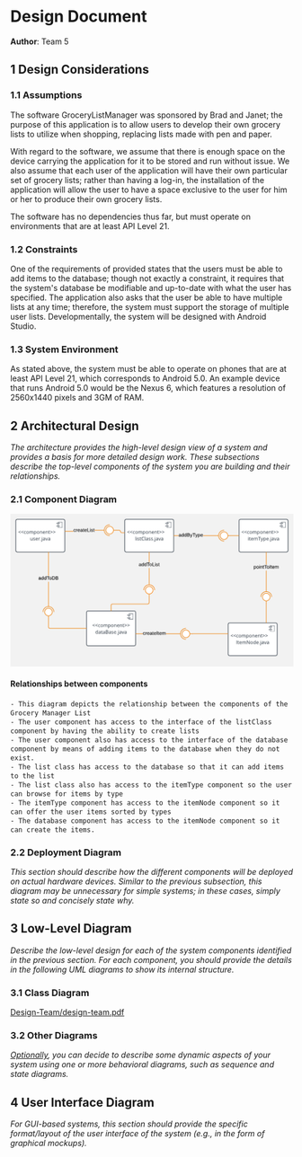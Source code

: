 # Design Document

**Author**: Team 5

## 1 Design Considerations

### 1.1 Assumptions


The software GroceryListManager was sponsored by Brad and Janet; the purpose of this application is to allow users to develop their own grocery lists to utilize when shopping, replacing lists made with pen and paper. 

With regard to the software, we assume that there is enough space on the device carrying the application for it to be stored and run without issue. We also assume that each user of the application will have their own particular set of grocery lists; rather than having a log-in, the installation of the application will allow the user to have a space exclusive to the user for him or her to produce their own grocery lists. 

The software has no dependencies thus far, but must operate on environments that are at least API Level 21. 


### 1.2 Constraints

One of the requirements of provided states that the users must be able to add items to the database; though not exactly a constraint, it requires that the system's database be modifiable and up-to-date with what the user has specified. The application also asks that the user be able to have multiple lists at any time; therefore, the system must support the storage of multiple user lists. Developmentally, the system will be designed with Android Studio. 

### 1.3 System Environment

As stated above, the system must be able to operate on phones that are at least API Level 21, which corresponds to Android 5.0. An example device that runs Android 5.0 would be the Nexus 6, which features a resolution of 2560x1440 pixels and 3GM of RAM. 

## 2 Architectural Design

*The architecture provides the high-level design view of a system and provides a basis for more detailed design work. These subsections describe the top-level components of the system you are building and their relationships.*

### 2.1 Component Diagram

![Component Diagram](componentDiagram.png)

#### Relationships between components
	- This diagram depicts the relationship between the components of the Grocery Manager List
	- The user component has access to the interface of the listClass component by having the ability to create lists
	- The user component also has access to the interface of the database component by means of adding items to the database when they do not exist.
	- The list class has access to the database so that it can add items to the list
	- The list class also has access to the itemType component so the user can browse for items by type
	- The itemType component has access to the itemNode component so it can offer the user items sorted by types
	- The database component has access to the itemNode component so it can create the items. 

### 2.2 Deployment Diagram

*This section should describe how the different components will be deployed on actual hardware devices. Similar to the previous subsection, this diagram may be unnecessary for simple systems; in these cases, simply state so and concisely state why.*

## 3 Low-Level Diagram

*Describe the low-level design for each of the system components identified in the previous section. For each component, you should provide the details in the following UML diagrams to show its internal structure.*

### 3.1 Class Diagram

<object data="Design-Team/design-team.pdf" type="application/pdf" width="800px" height="1000px">
<a href="Design-Team/design-team.pdf">Design-Team/design-team.pdf</a></object>

### 3.2 Other Diagrams

*<u>Optionally</u>, you can decide to describe some dynamic aspects of your system using one or more behavioral diagrams, such as sequence and state diagrams.*

## 4 User Interface Diagram
*For GUI-based systems, this section should provide the specific format/layout of the user interface of the system (e.g., in the form of graphical mockups).*

